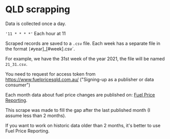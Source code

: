 # QLD scrapping

Data is collected once a day.

 `'11 * * * *'` Each hour at 11
 
Scraped records are saved to a `.csv` file. Each week has a separate file in the format `[#`year]_[#week].csv`.

For example, we have the 31st week of the year 2021, the file will be named `21_31.csv`.

You need to request for access token from https://www.fuelpricesqld.com.au/ ("Signing-up as a publisher or data consumer")

Each month data about fuel price changes are published on: [Fuel Price Reporting](https://www.data.qld.gov.au/dataset/fuel-price-reporting).

This scrape was made to fill the gap after the last published month (I assume less than 2 months).

If you want to work on historic data older than 2 months, it's better to use Fuel Price Reporting.

